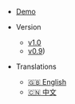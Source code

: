 - [Demo](http://demo.pigsty.cc)

- Version
  - [v1.0](/)
  - [v0.9](http://v0.pigsty.cc))

- Translations
  - [:uk: English](/)
  - [:cn: 中文](/zh-cn/)
